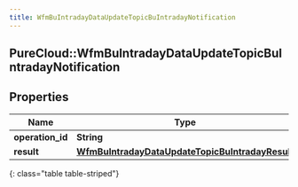 ```yaml
---
title: WfmBuIntradayDataUpdateTopicBuIntradayNotification
---
```

## PureCloud::WfmBuIntradayDataUpdateTopicBuIntradayNotification

## Properties

|Name | Type | Description | Notes|
|------------ | ------------- | ------------- | -------------|
| **operation_id** | **String** |  | [optional] |
| **result** | [**WfmBuIntradayDataUpdateTopicBuIntradayResult**](WfmBuIntradayDataUpdateTopicBuIntradayResult.html) |  | [optional] |
{: class="table table-striped"}



